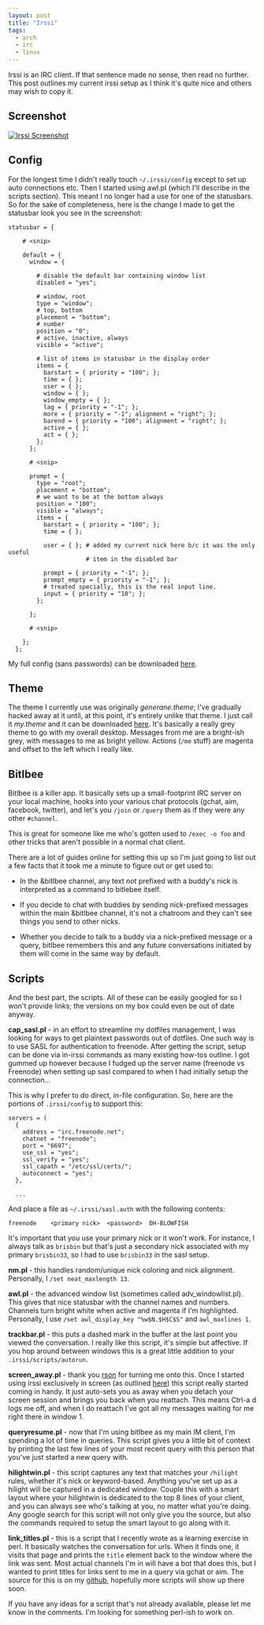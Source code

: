 ```yaml
---
layout: post
title: "Irssi"
tags:
  - arch
  - irc
  - linux
---
```


Irssi is an IRC client. If that sentence made no sense, then read
no further. This post outlines my current irssi setup as I think
it's quite nice and others may wish to copy it.

## Screenshot

[![Irssi Screenshot](/static/img/irssi-thumb.png)](/img/irssi.png)

## Config

For the longest time I didn't really touch `~/.irssi/config` except
to set up auto connections etc. Then I started using awl.pl (which
I'll describe in the scripts section). This meant I no longer had a
use for one of the statusbars. So for the sake of completeness,
here is the change I made to get the statusbar look you see in the
screenshot:

    statusbar = {

        # <snip>

        default = {
          window = {

            # disable the default bar containing window list
            disabled = "yes";

            # window, root
            type = "window";
            # top, bottom
            placement = "bottom";
            # number
            position = "0";
            # active, inactive, always
            visible = "active";

            # list of items in statusbar in the display order
            items = {
              barstart = { priority = "100"; };
              time = { };
              user = { };
              window = { };
              window_empty = { };
              lag = { priority = "-1"; };
              more = { priority = "-1"; alignment = "right"; };
              barend = { priority = "100"; alignment = "right"; };
              active = { };
              act = { };
            };
          };

          # <snip>

          prompt = {
            type = "root";
            placement = "bottom";
            # we want to be at the bottom always
            position = "100";
            visible = "always";
            items = {
              barstart = { priority = "100"; };
              time = { };

              user = { }; # added my current nick here b/c it was the only useful
                          # item in the disabled bar

              prompt = { priority = "-1"; };
              prompt_empty = { priority = "-1"; };
              # treated specially, this is the real input line.
              input = { priority = "10"; };
            };

          };

          # <snip>

        };
      };

My full config (sans passwords) can be downloaded
[here](http://github.com/pbrisbin/dotfiles/blob/master/.irssi/config).

## Theme

The theme I currently use was originally *generane.theme*; I've
gradually hacked away at it until, at this point, it's entirely
unlike that theme. I just call it *my.theme* and it can be
downloaded
[here](http://github.com/pbrisbin/dotfiles/blob/master/.irssi/my.theme).
It's basically a really grey theme to go with my overall desktop.
Messages from me are a bright-ish grey, with messages to me as
bright yellow. Actions (`/me` stuff) are magenta and offset to the
left which I really like.

## Bitlbee

Bitlbee is a killer app. It basically sets up a small-footprint IRC 
server on your local machine, hooks into your various chat protocols 
(gchat, aim, facebook, twitter), and let's you `/join` or `/query` them 
as if they were any other `#channel`.

This is great for someone like me who's gotten used to `/exec -o foo` 
and other tricks that aren't possible in a normal chat client.

There are a lot of guides online for setting this up so I'm just going 
to list out a few facts that it took me a minute to figure out or get 
used to:

* In the &bitlbee channel, any text *not* prefixed with a buddy's nick 
  is interpreted as a command to bitlebee itself.

* If you decide to chat with buddies by sending nick-prefixed messages 
  within the main &bitlbee channel, it's not a chatroom and they can't 
  see things you send to other nicks.

* Whether you decide to talk to a buddy via a nick-prefixed message or a 
  query, bitlbee remembers this and any future conversations initiated 
  by them will come in the same way by default.

## Scripts

And the best part, the scripts. All of these can be easily googled
for so I won't provide links; the versions on my box could even be
out of date anyway.

**cap_sasl.pl** - in an effort to streamline my dotfiles management, I 
was looking for ways to get plaintext passwords out of dotfiles. One 
such way is to use SASL for authentication to freenode. After getting 
the script, setup can be done via in-irssi commands as many existing 
how-tos outline. I got gummed up however because I fudged up the server 
name (freenode vs Freenode) when setting up sasl compared to when I had 
initially setup the connection...

This is why I prefer to do direct, in-file configuration. So, here are 
the portions of `.irssi/config` to support this:

```
servers = (
  {
    address = "irc.freenode.net";
    chatnet = "freenode";
    port = "6697";
    use_ssl = "yes";
    ssl_verify = "yes";
    ssl_capath = "/etc/ssl/certs/";
    autoconnect = "yes";
  },

  ...
```

And place a file as `~/.irssi/sasl.auth` with the following contents:

```
freenode	<primary nick>	<password>	DH-BLOWFISH
```

It's important that you use your primary nick or it won't work. For 
instance, I always talk as `brisbin` but that's just a secondary nick 
associated with my primary `brisbin33`, so I had to use `brisbin33` in 
the sasl setup.

**nm.pl** - this handles random/unique nick coloring and nick
alignment. Personally, I `/set neat_maxlength 13`.

**awl.pl** - the advanced window list (sometimes called
adv\_windowlist.pl). This gives that nice statusbar with the
channel names and numbers. Channels turn bright white when active
and magenta if I'm highlighted. Personally, I use
`/set awl_display_key "%w$N.$H$C$S"` and `awl_maxlines 1`.

**trackbar.pl** - this puts a dashed mark in the buffer at the last
point you viewed the conversation. I really like this script, it's
simple but affective. If you hop around between windows this is a
great little addition to your `.irssi/scripts/autorun`.

**screen\_away.pl** - thank you [rson](http://rsontech.net) for
turning me onto this. Once I started using irssi exclusively in
screen (as outlined [here](/posts/screen_tricks)) this script
really started coming in handy. It just auto-sets you as away when
you detach your screen session and brings you back when you
reattach. This means Ctrl-a d logs me off, and when I do reattach
I've got all my messages waiting for me right there in window 1.

**queryresume.pl** - now that I'm using bitlbee as my main IM client, 
I'm spending a lot of time in queries. This script gives you a little 
bit of context by printing the last few lines of your most recent query 
with this person that you've just started a new query with.

**hilightwin.pl** - this script captures any text that matches your 
`/hilight` rules, whether it's nick or keyword-based. Anything you've 
set up as a hilight will be captured in a dedicated window. Couple this 
with a smart layout where your hilightwin is dedicated to the top 8 
lines of your client, and you can always see who's talking at you, no 
matter what you're doing. Any google search for this script will not 
only give you the source, but also the commands required to setup the 
smart layout to go along with it.

**link_titles.pl** - this is a script that I recently wrote as a 
learning exercise in perl. It basically watches the conversation for 
urls. When it finds one, it visits that page and prints the `title` 
element back to the window where the link was sent. Most actual channels 
I'm in will have a bot that does this, but I wanted to print titles for 
links sent to me in a query via gchat or aim. The source for this is on 
my [github](https://github.com/pbrisbin/irssi-scripts), hopefully more 
scripts will show up there soon.

If you have any ideas for a script that's not already available, please 
let me know in the comments. I'm looking for something perl-ish to work 
on.
